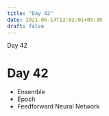 ```yaml
---
title: "Day 42"
date: 2021-06-14T12:02:01+05:30
draft: false
---
```


Day 42

# Day 42

* Ensemble
* Epoch
* Feedforward Neural Network